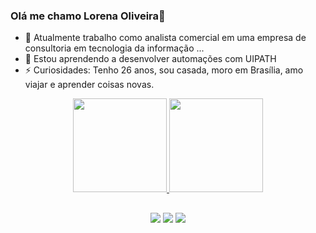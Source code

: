 ### Olá me chamo Lorena Oliveira👋


- 🔭 Atualmente trabalho como analista comercial em uma empresa de consultoria em tecnologia da informação ...
- 🌱 Estou aprendendo a desenvolver automações com UIPATH
- ⚡ Curiosidades: Tenho 26 anos, sou casada, moro em Brasília, amo viajar e aprender coisas novas.


<div align="center">
  <a href="https://github.com/lorena-767">
  <img height="150em" src="https://github-readme-stats.vercel.app/api?username=lorena-767&show_icons=true&theme=dracula&include_all_commits=true&count_private=true"/>
  <img height="150em" src="https://github-readme-stats.vercel.app/api/top-langs/?username=lorena-767&layout=compact&langs_count=7&theme=dracula"/>

  
  ##
 
<div> 
    <a href="https://www.instagram.com/lorenaoliveiira/" target="_blank"><img src="https://img.shields.io/badge/-Instagram-%23E4405F?style=for-the-badge&logo=instagram&logoColor=white" target="_blank"></a>
  <a href = "mailto:lorenaoliveira767@gmail.com"><img src="https://img.shields.io/badge/-Gmail-%23333?style=for-the-badge&logo=gmail&logoColor=white" target="_blank"></a>
  <a href="https://www.linkedin.com/in/lorena-muniz-ferreira-825a2013a/" target="_blank"><img src="https://img.shields.io/badge/-LinkedIn-%230077B5?style=for-the-badge&logo=linkedin&logoColor=white" target="_blank"></a> 
